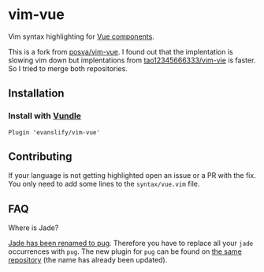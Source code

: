 # vim-vue

Vim syntax highlighting for [Vue
components](http://vuejs.org/guide/application.html#Single_File_Components).

This is a fork from [posva/vim-vue](https://github.com/posva/vim-vue/). 
I found out that the implentation is slowing vim down but implentations
from [tao12345666333/vim-vie](https://github.com/tao12345666333/vim-vue)
is faster. So I tried to merge both repositories.

## Installation

### Install with [Vundle](https://github.com/VundleVim/Vundle.vim)

`Plugin 'evanslify/vim-vue'`

## Contributing

If your language is not getting highlighted open an issue or a PR with the fix.
You only need to add some lines to the `syntax/vue.vim` file.

## FAQ

Where is Jade?

[Jade has been renamed to pug](https://github.com/pugjs/jade/issues/2184).
Therefore you have to replace all your `jade` occurrences with `pug`. The new
plugin for `pug` can be found on [the same repository](https://github.com/digitaltoad/vim-pug) (the name has already been updated).
